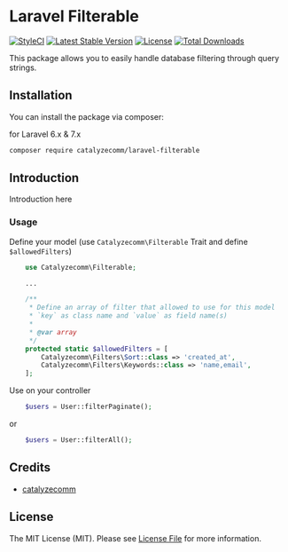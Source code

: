 # Laravel Filterable

[![StyleCI](https://github.styleci.io/repos/297788666/shield?style=flat&branch=master)](https://github.styleci.io/repos/297788666?branch=master)
[![Latest Stable Version](https://poser.pugx.org/catalyzecomm/laravel-filterable/v)](//packagist.org/packages/catalyzecomm/laravel-filterable)
[![License](https://poser.pugx.org/catalyzecomm/laravel-filterable/license)](//packagist.org/packages/catalyzecomm/laravel-filterable)
[![Total Downloads](https://poser.pugx.org/catalyzecomm/laravel-filterable/downloads)](//packagist.org/packages/catalyzecomm/laravel-filterable)

This package allows you to easily handle database filtering through query strings. 

## Installation

You can install the package via composer:

for Laravel 6.x & 7.x

```bash
composer require catalyzecomm/laravel-filterable
```

## Introduction

Introduction here

### Usage
Define your model (use `Catalyzecomm\Filterable` Trait and define `$allowedFilters`)
```php
    use Catalyzecomm\Filterable;

    ...

    /**
     * Define an array of filter that allowed to use for this model
     * `key` as class name and `value` as field name(s)
     *
     * @var array
     */
    protected static $allowedFilters = [
        Catalyzecomm\Filters\Sort::class => 'created_at',
        Catalyzecomm\Filters\Keywords::class => 'name,email',
    ];
```

Use on your controller
```php
    $users = User::filterPaginate();
```
or 
```php
    $users = User::filterAll();
```

## Credits

- [catalyzecomm](https://github.com/catalyzecomm)

## License

The MIT License (MIT). Please see [License File](LICENSE.md) for more information.
